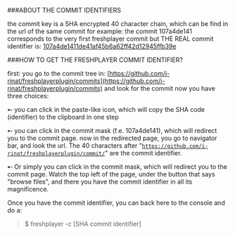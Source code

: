 ###ABOUT THE COMMIT IDENTIFIERS

the commit key is a SHA encrypted 40 character chain, which can be find in the url of the same commit
for example:
the commit 107a4de141 corresponds to the very first freshplayer commit
but THE REAL commit identifier is: [107a4de1411de41af45b6a62ff42d12945ffb39e](https://github.com/i-rinat/freshplayerplugin/commit/107a4de1411de41af45b6a62ff42d12945ffb39e)


###HOW TO GET THE FRESHPLAYER COMMIT IDENTIFIER?


first: you go to the commit tree in: [https://github.com/i-rinat/freshplayerplugin/commits](https://github.com/i-rinat/freshplayerplugin/commits) and look for the commit
now you have three choices:

➸ you can click in the paste-like icon, which will copy the SHA code (identifier) to the clipboard in one step

➸ you can click in the commit mask (f.e. 107a4de141), which will redirect you to the commit page. now in the redirected page, you go to navigator bar, and look the url. The 40 characters after "<code>https://github.com/i-rinat/freshplayerplugin/commit/</code>" are the commit identifier.

➸ Or simply you can click in the commit mask, which will redirect you to the commit page. Watch the top left of the page, under the button that says "browse files", and there you have the commit identifier in all its magnificence.


Once you have the commit identifier, you can back here to the console and do a:
>$ freshplayer -c [SHA commit identifier]